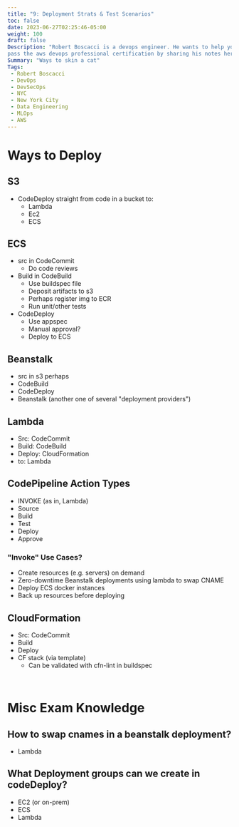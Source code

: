 ```yaml
---
title: "9: Deployment Strats & Test Scenarios"
toc: false
date: 2023-06-27T02:25:46-05:00
weight: 100
draft: false
Description: "Robert Boscacci is a devops engineer. He wants to help you \
pass the aws devops professional certification by sharing his notes here." # Keep to 150-160 chars
Summary: "Ways to skin a cat"
Tags:
 - Robert Boscacci
 - DevOps
 - DevSecOps
 - NYC
 - New York City
 - Data Engineering
 - MLOps
 - AWS
---
```

# Ways to Deploy

## S3
- CodeDeploy straight from code in a bucket to:
	- Lambda
	- Ec2
	- ECS

## ECS
- src in CodeCommit
	- Do code reviews
- Build in CodeBuild
	- Use buildspec file
	- Deposit artifacts to s3
	- Perhaps register img to ECR
	- Run unit/other tests
- CodeDeploy
	- Use appspec
	- Manual approval?
	- Deploy to ECS

## Beanstalk
- src in s3 perhaps
- CodeBuild
- CodeDeploy
- Beanstalk (another one of several "deployment providers")

## Lambda
- Src: CodeCommit
- Build: CodeBuild
- Deploy: CloudFormation
- to: Lambda

## CodePipeline Action Types
- INVOKE (as in, Lambda)
- Source
- Build
- Test
- Deploy
- Approve

### "Invoke" Use Cases?
- Create resources (e.g. servers) on demand
- Zero-downtime Beanstalk deployments using lambda to swap CNAME
- Deploy ECS docker instances
- Back up resources before deploying

## CloudFormation
- Src: CodeCommit
- Build
- Deploy
- CF stack (via template)
	- Can be validated with cfn-lint in buildspec

<br/>

# Misc Exam Knowledge

## How to swap cnames in a beanstalk deployment?
- Lambda

## What Deployment groups can we create in codeDeploy?
- EC2 (or on-prem)
- ECS
- Lambda